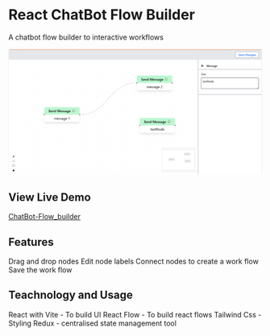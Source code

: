 # React ChatBot Flow Builder

A chatbot flow builder to interactive workflows

![ChatBot Screenshots](public/chat_flow_builder.png)

## View Live Demo

[ChatBot-Flow_builder](https://chatbot-flow-builder-silk.vercel.app/)

## Features

Drag and drop nodes
Edit node labels
Connect nodes to create a work flow
Save the work flow

## Teachnology and Usage

React with Vite - To build UI
React Flow - To build react flows
Tailwind Css - Styling
Redux - centralised state management tool
